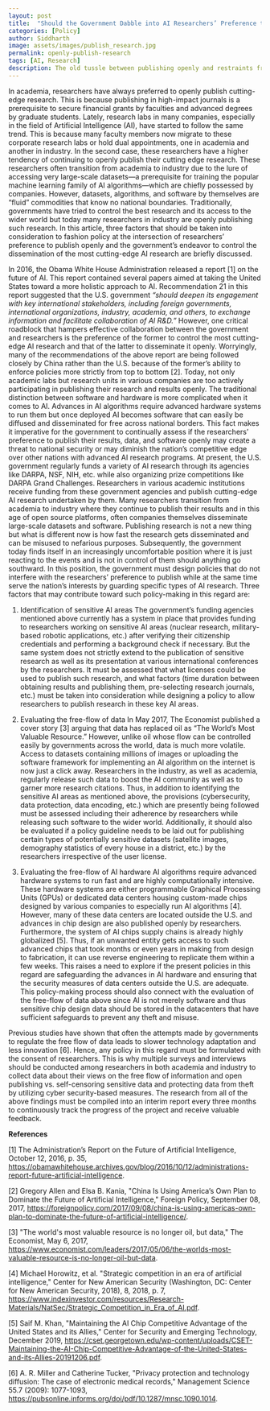 ```yaml
---
layout: post
title:  "Should the Government Dabble into AI Researchers’ Preference to Publish Openly?"
categories: [Policy]
author: Siddharth
image: assets/images/publish_research.jpg
permalink: openly-publish-research
tags: [AI, Research]
description: The old tussle between publishing openly and restraints from the government.
---
```

In academia, researchers have always preferred to openly publish cutting-edge research. This is because publishing in high-impact journals is a prerequisite to secure financial grants by faculties and advanced degrees by graduate students. Lately, research labs in many companies, especially in the field of Artificial Intelligence (AI), have started to follow the same trend. This is because many faculty members now migrate to these corporate research labs or hold dual appointments, one in academia and another in industry. In the second case, these researchers have a higher tendency of continuing to openly publish their cutting edge research. These researchers often transition from academia to industry due to the lure of accessing very large-scale datasets—a prerequisite for training the popular machine learning family of AI algorithms—which are chiefly possessed by companies. However, datasets, algorithms, and software by themselves are “fluid” commodities that know no national boundaries. Traditionally, governments have tried to control the best research and its access to the wider world but today many researchers in industry are openly publishing such research. In this article, three factors that should be taken into consideration to fashion policy at the intersection of researchers’ preference to publish openly and the government’s endeavor to control the dissemination of the most cutting-edge AI research are briefly discussed.

In 2016, the Obama White House Administration released a report [1] on the future of AI. This report contained several papers aimed at taking the United States toward a more holistic approach to AI. Recommendation 21 in this report suggested that the U.S. government <i>“should deepen its engagement with key international stakeholders, including foreign governments, international organizations, industry, academia, and others, to exchange information and facilitate collaboration of AI R&D.”</i> However, one critical roadblock that hampers effective collaboration between the government and researchers is the preference of the former to control the most cutting-edge AI research and that of the latter to disseminate it openly. Worryingly, many of the recommendations of the above report are being followed closely by China rather than the U.S. because of the former’s ability to enforce policies more strictly from top to bottom [2]. Today, not only academic labs but research units in various companies are too actively participating in publishing their research and results openly. The traditional distinction between software and hardware is more complicated when it comes to AI. Advances in AI algorithms require advanced hardware systems to run them but once deployed AI becomes software that can easily be diffused and disseminated for free across national borders. This fact makes it imperative for the government to continually assess if the researchers’ preference to publish their results, data, and software openly may create a threat to national security or may diminish the nation’s competitive edge over other nations with advanced AI research programs.
At present, the U.S. government regularly funds a variety of AI research through its agencies like DARPA, NSF, NIH, etc. while also organizing prize competitions like DARPA Grand Challenges. Researchers in various academic institutions receive funding from these government agencies and publish cutting-edge AI research undertaken by them. Many researchers transition from academia to industry where they continue to publish their results and in this age of open source platforms, often companies themselves disseminate large-scale datasets and software. Publishing research is not a new thing but what is different now is how fast the research gets disseminated and can be misused to nefarious purposes. Subsequently, the government today finds itself in an increasingly uncomfortable position where it is just reacting to the events and is not in control of them should anything go southward. In this position, the government must design policies that do not interfere with the researchers’ preference to publish while at the same time serve the nation’s interests by guarding specific types of AI research. Three factors that may contribute toward such policy-making in this regard are:

1. Identification of sensitive AI areas
The government’s funding agencies mentioned above currently has a system in place that provides funding to researchers working on sensitive AI areas (nuclear research, military-based robotic applications, etc.) after verifying their citizenship credentials and performing a background check if necessary. But the same system does not strictly extend to the publication of sensitive research as well as its presentation at various international conferences by the researchers. It must be assessed that what licenses could be used to publish such research, and what factors (time duration between obtaining results and publishing them, pre-selecting research journals, etc.) must be taken into consideration while designing a policy to allow researchers to publish research in these key AI areas.

2. Evaluating the free-flow of data
In May 2017, The Economist published a cover story [3] arguing that data has replaced oil as “The World’s Most Valuable Resource.” However, unlike oil whose flow can be controlled easily by governments across the world, data is much more volatile. Access to datasets containing millions of images or uploading the software framework for implementing an AI algorithm on the internet is now just a click away. Researchers in the industry, as well as academia, regularly release such data to boost the AI community as well as to garner more research citations. Thus, in addition to identifying the sensitive AI areas as mentioned above, the provisions (cybersecurity, data protection, data encoding, etc.) which are presently being followed must be assessed including their adherence by researchers while releasing such software to the wider world. Additionally, it should also be evaluated if a policy guideline needs to be laid out for publishing certain types of potentially sensitive datasets (satellite images, demography statistics of every house in a district, etc.) by the researchers irrespective of the user license.

3. Evaluating the free-flow of AI hardware
AI algorithms require advanced hardware systems to run fast and are highly computationally intensive. These hardware systems are either programmable Graphical Processing Units (GPUs) or dedicated data centers housing custom-made chips designed by various companies to especially run AI algorithms [4]. However, many of these data centers are located outside the U.S. and advances in chip design are also published openly by researchers. Furthermore, the system of AI chips supply chains is already highly globalized [5]. Thus, if an unwanted entity gets access to such advanced chips that took months or even years in making from design to fabrication, it can use reverse engineering to replicate them within a few weeks. This raises a need to explore if the present policies in this regard are safeguarding the advances in AI hardware and ensuring that the security measures of data centers outside the U.S. are adequate. This policy-making process should also connect with the evaluation of the free-flow of data above since AI is not merely software and thus sensitive chip design data should be stored in the datacenters that have sufficient safeguards to prevent any theft and misuse.

Previous studies have shown that often the attempts made by governments to regulate the free flow of data leads to slower technology adaptation and less innovation [6]. Hence, any policy in this regard must be formulated with the consent of researchers. This is why multiple surveys and interviews should be conducted among researchers in both academia and industry to collect data about their views on the free flow of information and open publishing vs. self-censoring sensitive data and protecting data from theft by utilizing cyber security-based measures. The research from all of the above findings must be compiled into an interim report every three months to continuously track the progress of the project and receive valuable feedback.

<b>References</b>

[1] The Administration’s Report on the Future of Artificial Intelligence, October 12, 2016, p. 35, <a href="https://obamawhitehouse.archives.gov/blog/2016/10/12/administrations-report-future-artificial-intelligence">https://obamawhitehouse.archives.gov/blog/2016/10/12/administrations-report-future-artificial-intelligence</a>.

[2] Gregory Allen and Elsa B. Kania, "China Is Using America’s Own Plan to Dominate the Future of Artificial Intelligence," Foreign Policy, September 08, 2017, <a href="https://foreignpolicy.com/2017/09/08/china-is-using-americas-own-plan-to-dominate-the-future-of-artificial-intelligence/">https://foreignpolicy.com/2017/09/08/china-is-using-americas-own-plan-to-dominate-the-future-of-artificial-intelligence/</a>.

[3] "The world's most valuable resource is no longer oil, but data," The Economist, May 6, 2017, <a href="https://www.economist.com/leaders/2017/05/06/the-worlds-most-valuable-resource-is-no-longer-oil-but-data">https://www.economist.com/leaders/2017/05/06/the-worlds-most-valuable-resource-is-no-longer-oil-but-data</a>.

[4] Michael Horowitz, et al. "Strategic competition in an era of artificial intelligence," Center for New American Security (Washington, DC: Center for New American Security, 2018), 8, 2018, p. 7, <a href="https://www.indexinvestor.com/resources/Research-Materials/NatSec/Strategic_Competition_in_Era_of_AI.pdf">https://www.indexinvestor.com/resources/Research-Materials/NatSec/Strategic_Competition_in_Era_of_AI.pdf</a>.

[5] Saif M. Khan, "Maintaining the AI Chip Competitive Advantage of the United States and its Allies," Center for Security and Emerging Technology, December 2019, <a href="https://cset.georgetown.edu/wp-content/uploads/CSET-Maintaining-the-AI-Chip-Competitive-Advantage-of-the-United-States-and-its-Allies-20191206.pdf">https://cset.georgetown.edu/wp-content/uploads/CSET-Maintaining-the-AI-Chip-Competitive-Advantage-of-the-United-States-and-its-Allies-20191206.pdf</a>.

[6] A. R. Miller and Catherine Tucker, "Privacy protection and technology diffusion: The case of electronic medical records," Management Science 55.7 (2009): 1077-1093, <a href="https://pubsonline.informs.org/doi/pdf/10.1287/mnsc.1090.1014">https://pubsonline.informs.org/doi/pdf/10.1287/mnsc.1090.1014</a>.


